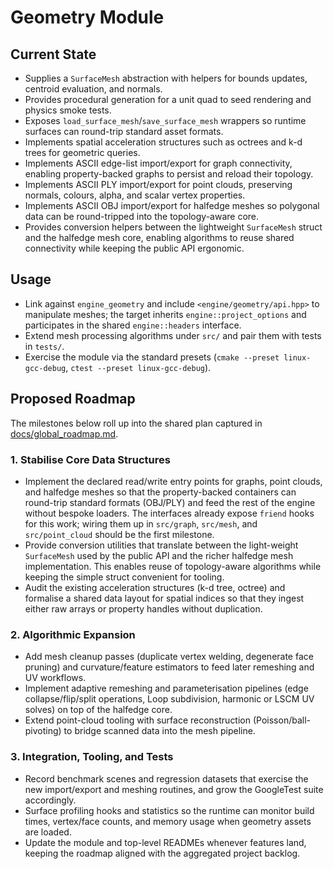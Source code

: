# Geometry Module

## Current State

- Supplies a `SurfaceMesh` abstraction with helpers for bounds updates, centroid evaluation, and normals.
- Provides procedural generation for a unit quad to seed rendering and physics smoke tests.
- Exposes `load_surface_mesh`/`save_surface_mesh` wrappers so runtime surfaces can round-trip standard asset formats.
- Implements spatial acceleration structures such as octrees and k-d trees for geometric queries.
- Implements ASCII edge-list import/export for graph connectivity, enabling property-backed graphs to persist and reload their topology.
- Implements ASCII PLY import/export for point clouds, preserving normals, colours, alpha, and scalar vertex properties.
- Implements ASCII OBJ import/export for halfedge meshes so polygonal data can be round-tripped into the topology-aware core.
- Provides conversion helpers between the lightweight `SurfaceMesh` struct and the halfedge mesh core, enabling algorithms to
  reuse shared connectivity while keeping the public API ergonomic.

## Usage

- Link against `engine_geometry` and include `<engine/geometry/api.hpp>` to manipulate meshes; the target inherits `engine::project_options` and participates in the shared `engine::headers` interface.
- Extend mesh processing algorithms under `src/` and pair them with tests in `tests/`.
- Exercise the module via the standard presets (`cmake --preset linux-gcc-debug`, `ctest --preset linux-gcc-debug`).

## Proposed Roadmap

The milestones below roll up into the shared plan captured in [docs/global_roadmap.md](../../docs/global_roadmap.md).

### 1. Stabilise Core Data Structures

- Implement the declared read/write entry points for graphs, point clouds, and halfedge meshes so that the property-backed
  containers can round-trip standard formats (OBJ/PLY) and feed the rest of the engine without bespoke loaders. The
  interfaces already expose `friend` hooks for this work; wiring them up in `src/graph`, `src/mesh`, and `src/point_cloud`
  should be the first milestone.
- Provide conversion utilities that translate between the light-weight `SurfaceMesh` used by the public API and the richer
  halfedge mesh implementation. This enables reuse of topology-aware algorithms while keeping the simple struct convenient
  for tooling.
- Audit the existing acceleration structures (k-d tree, octree) and formalise a shared data layout for spatial indices so
  that they ingest either raw arrays or property handles without duplication.

### 2. Algorithmic Expansion

- Add mesh cleanup passes (duplicate vertex welding, degenerate face pruning) and curvature/feature estimators to feed later
  remeshing and UV workflows.
- Implement adaptive remeshing and parameterisation pipelines (edge collapse/flip/split operations, Loop subdivision,
  harmonic or LSCM UV solves) on top of the halfedge core.
- Extend point-cloud tooling with surface reconstruction (Poisson/ball-pivoting) to bridge scanned data into the mesh
  pipeline.

### 3. Integration, Tooling, and Tests

- Record benchmark scenes and regression datasets that exercise the new import/export and meshing routines, and grow the
  GoogleTest suite accordingly.
- Surface profiling hooks and statistics so the runtime can monitor build times, vertex/face counts, and memory usage when
  geometry assets are loaded.
- Update the module and top-level READMEs whenever features land, keeping the roadmap aligned with the aggregated project
  backlog.
